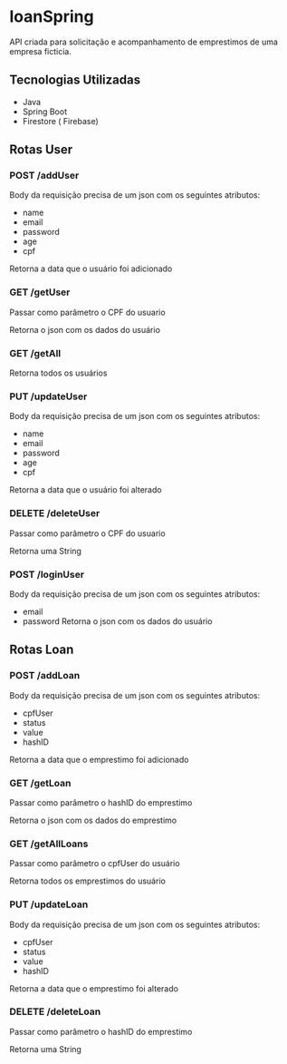 # loanSpring

API criada para solicitação e acompanhamento de emprestimos de uma empresa ficticia.

## Tecnologias Utilizadas

  - Java
  - Spring Boot
  - Firestore ( Firebase)
  
  ## Rotas User
 
 ### POST /addUser
 Body da requisição precisa de um json com os seguintes atributos:
  - name
  - email
  - password
  - age
  - cpf
  
  Retorna a data que o usuário foi adicionado
  
  ### GET /getUser
  Passar como parâmetro o CPF do usuario
  
  Retorna o json com os dados do usuário
  
  ### GET /getAll
  Retorna todos os usuários
  
  ### PUT /updateUser
 Body da requisição precisa de um json com os seguintes atributos:
  - name
  - email
  - password
  - age
  - cpf
  
  Retorna a data que o usuário foi alterado
  
  ### DELETE /deleteUser
  Passar como parâmetro o CPF do usuario
  
  Retorna uma String
  
  ### POST /loginUser
 Body da requisição precisa de um json com os seguintes atributos:
  - email
  - password
  Retorna o json com os dados do usuário

  ## Rotas Loan
  
 ### POST /addLoan
 Body da requisição precisa de um json com os seguintes atributos:
  - cpfUser
  - status
  - value
  - hashID
  
  Retorna a data que o emprestimo foi adicionado
  
  ### GET /getLoan
  Passar como parâmetro o hashID do emprestimo
  
  Retorna o json com os dados do emprestimo
  
  ### GET /getAllLoans
  Passar como parâmetro o cpfUser do usuário
  
  Retorna todos os emprestimos do usuário
  
  ### PUT /updateLoan
 Body da requisição precisa de um json com os seguintes atributos:
  - cpfUser
  - status
  - value
  - hashID
  
  Retorna a data que o emprestimo foi alterado
  
  ### DELETE /deleteLoan
  Passar como parâmetro o hashID do emprestimo
  
  Retorna uma String
